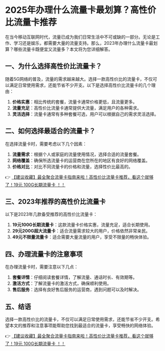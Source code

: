 # 2025年办理什么流量卡最划算？高性价比流量卡推荐

在当今移动互联网时代，流量已成为我们日常生活中不可或缺的一部分。无论是工作、学习还是娱乐，都需要大量的流量支持。那么，2023年办理什么流量卡最划算？哪些流量卡既便宜又流量多？本文将为您详细解答。

## 一、为什么选择高性价比流量卡？

随着5G网络的普及，流量的需求越来越大。选择一款高性价比的流量卡，不仅可以满足日常使用需求，还能节省不少开支。以下是选择高性价比流量卡的几个理由：

1. **价格实惠**：相比传统的套餐，流量卡通常价格更低，且流量更多。
2. **流量充足**：高性价比流量卡通常提供大流量，满足用户的各种需求。
3. **灵活选择**：流量卡通常有多种套餐可选，用户可以根据自己的需求灵活选择。

## 二、如何选择最适合的流量卡？

在选择流量卡时，需要考虑以下几个因素：

1. **流量需求**：根据个人或家庭的流量使用情况，选择合适的流量套餐。
2. **网络覆盖**：确保所选流量卡的运营商在您所在的地区有良好的网络覆盖。
3. **价格对比**：对比不同流量卡的价格和流量，选择性价比最高的。

👉 [【建议收藏】最全聚合流量卡指南来啦！高性价比流量卡推荐，看这个就够了！19元 100G长期流量卡 ！！](https://bit.ly/Liuliangka)

## 三、2023年推荐的高性价比流量卡

以下是2023年几款备受推荐的高性价比流量卡：

1. **19元100G长期流量卡**：这款流量卡价格实惠，流量充足，适合长期使用。
2. **29元200G超大流量卡**：适合流量需求较大的用户，价格依然非常亲民。
3. **49元不限量流量卡**：适合需要大量流量的用户，享受不限量的畅快体验。

## 四、办理流量卡的注意事项

在办理流量卡时，需要注意以下几点：

1. **套餐详情**：仔细阅读套餐详情，了解流量、通话时长、有效期等。
2. **激活方式**：了解流量卡的激活方式，确保顺利使用。
3. **售后服务**：选择有良好售后服务的运营商，遇到问题可以及时解决。

## 五、结语

选择一款高性价比的流量卡，不仅可以满足日常使用需求，还能节省不少开支。希望本文的推荐和注意事项能帮助您找到最适合的流量卡，享受畅快的网络体验。

👉 [【建议收藏】最全聚合流量卡指南来啦！高性价比流量卡推荐，看这个就够了！19元 100G长期流量卡 ！！](https://bit.ly/Liuliangka)